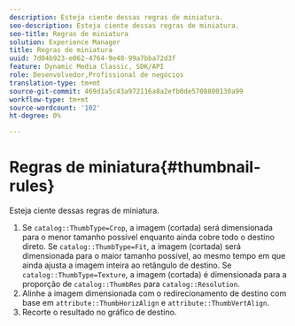 ```yaml
---
description: Esteja ciente dessas regras de miniatura.
seo-description: Esteja ciente dessas regras de miniatura.
seo-title: Regras de miniatura
solution: Experience Manager
title: Regras de miniatura
uuid: 7d04b923-e062-4764-9e48-99a7bba72d3f
feature: Dynamic Media Classic, SDK/API
role: Desenvolvedor,Profissional de negócios
translation-type: tm+mt
source-git-commit: 469d1a5c43a972116a8a2efb0de5708800130a99
workflow-type: tm+mt
source-wordcount: '102'
ht-degree: 0%

---
```



# Regras de miniatura{#thumbnail-rules}

Esteja ciente dessas regras de miniatura.

1. Se `catalog::ThumbType=Crop`, a imagem (cortada) será dimensionada para o menor tamanho possível enquanto ainda cobre todo o destino direto. Se `catalog::ThumbType=Fit`, a imagem (cortada) será dimensionada para o maior tamanho possível, ao mesmo tempo em que ainda ajusta a imagem inteira ao retângulo de destino. Se `catalog::ThumbType=Texture`, a imagem (cortada) é dimensionada para a proporção de `catalog::ThumbRes` para `catalog::Resolution`.
1. Alinhe a imagem dimensionada com o redirecionamento de destino com base em `attribute::ThumbHorizAlign` e `attribute::ThumbVertAlign`.
1. Recorte o resultado no gráfico de destino.

